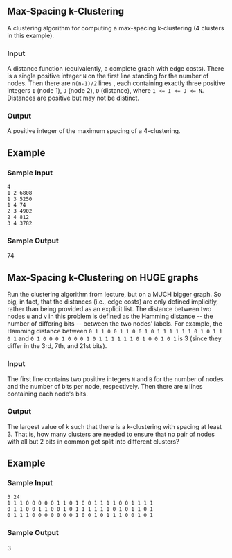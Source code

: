 ## Max-Spacing k-Clustering

A clustering algorithm for computing a max-spacing k-clustering (4 clusters in this example).

### Input

A distance function (equivalently, a complete graph with edge costs). There is a single positive integer `N` on the first line standing for the number of nodes. Then there are `n(n-1)/2` lines , each containing exactly three positive integers `I` (node 1), `J` (node 2), `D` (distance), where `1 <= I <= J <= N`. Distances are positive but may not be distinct.

### Output

A positive integer of the maximum spacing of a 4-clustering.

Example
-------

### Sample Input
    4
    1 2 6808
    1 3 5250
    1 4 74
    2 3 4902
    2 4 812
    3 4 3782


### Sample Output
   74


## Max-Spacing k-Clustering on HUGE graphs

Run the clustering algorithm from lecture, but on a MUCH bigger graph. So big, in fact, that the distances (i.e., edge costs) are only defined implicitly, rather than being provided as an explicit list. The distance between two nodes `u` and `v` in this problem is defined as the Hamming distance -- the number of differing bits -- between the two nodes' labels. For example, the Hamming distance between `0 1 1 0 0 1 1 0 0 1 0 1 1 1 1 1 1 0 1 0 1 1 0 1` and `0 1 0 0 0 1 0 0 0 1 0 1 1 1 1 1 1 0 1 0 0 1 0 1` is 3 (since they differ in the 3rd, 7th, and 21st bits).

### Input

The first line contains two positive integers `N` and `B` for the number of nodes and the number of bits per node, respectively. Then there are `N` lines containing each node's bits.

### Output

The largest value of k such that there is a k-clustering with spacing at least 3. That is, how many clusters are needed to ensure that no pair of nodes with all but 2 bits in common get split into different clusters?

Example
-------

### Sample Input
    3 24
    1 1 1 0 0 0 0 0 1 1 0 1 0 0 1 1 1 1 0 0 1 1 1 1
    0 1 1 0 0 1 1 0 0 1 0 1 1 1 1 1 1 0 1 0 1 1 0 1
    0 1 1 1 0 0 0 0 0 0 0 1 0 0 1 0 1 1 1 0 0 1 0 1


### Sample Output
   3

